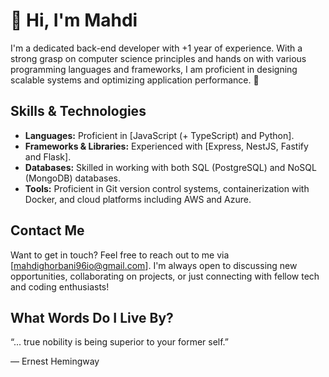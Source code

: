# 💫 Hi, I'm Mahdi

I'm a dedicated back-end developer with +1 year of experience. With a strong grasp on computer science principles and hands on  with various programming languages and frameworks, I am proficient in designing scalable systems and optimizing application performance. 🚀

## Skills & Technologies

- **Languages:** Proficient in [JavaScript (+ TypeScript) and Python].
- **Frameworks & Libraries:** Experienced with [Express, NestJS, Fastify and Flask].
- **Databases:** Skilled in working with both SQL (PostgreSQL) and NoSQL (MongoDB) databases.
- **Tools:** Proficient in Git version control systems, containerization with Docker, and cloud platforms including AWS and Azure.

## Contact Me

Want to get in touch? Feel free to reach out to me via [mahdighorbani96io@gmail.com]. I'm always open to discussing new opportunities, collaborating on projects, or just connecting with fellow tech and coding enthusiasts!

## What Words Do I Live By?

“... true nobility is being superior to your former self.”

― Ernest Hemingway